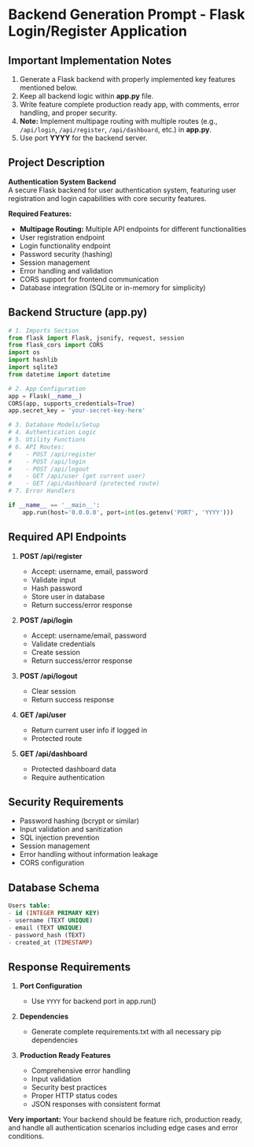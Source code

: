 # Backend Generation Prompt - Flask Login/Register Application

## Important Implementation Notes

1. Generate a Flask backend with properly implemented key features mentioned below.
2. Keep all backend logic within **app.py** file.
3. Write feature complete production ready app, with comments, error handling, and proper security.
4. **Note:** Implement multipage routing with multiple routes (e.g., `/api/login`, `/api/register`, `/api/dashboard`, etc.) in **app.py**.
5. Use port **YYYY** for the backend server.

## Project Description

**Authentication System Backend**  
A secure Flask backend for user authentication system, featuring user registration and login capabilities with core security features.

**Required Features:**
- **Multipage Routing:** Multiple API endpoints for different functionalities
- User registration endpoint
- Login functionality endpoint
- Password security (hashing)
- Session management
- Error handling and validation
- CORS support for frontend communication
- Database integration (SQLite or in-memory for simplicity)

## Backend Structure (app.py)

```python
# 1. Imports Section
from flask import Flask, jsonify, request, session
from flask_cors import CORS
import os
import hashlib
import sqlite3
from datetime import datetime

# 2. App Configuration
app = Flask(__name__)
CORS(app, supports_credentials=True)
app.secret_key = 'your-secret-key-here'

# 3. Database Models/Setup
# 4. Authentication Logic
# 5. Utility Functions
# 6. API Routes:
#    - POST /api/register
#    - POST /api/login
#    - POST /api/logout
#    - GET /api/user (get current user)
#    - GET /api/dashboard (protected route)
# 7. Error Handlers

if __name__ == '__main__':
    app.run(host='0.0.0.0', port=int(os.getenv('PORT', 'YYYY')))
```

## Required API Endpoints

1. **POST /api/register**
   - Accept: username, email, password
   - Validate input
   - Hash password
   - Store user in database
   - Return success/error response

2. **POST /api/login**
   - Accept: username/email, password
   - Validate credentials
   - Create session
   - Return success/error response

3. **POST /api/logout**
   - Clear session
   - Return success response

4. **GET /api/user**
   - Return current user info if logged in
   - Protected route

5. **GET /api/dashboard**
   - Protected dashboard data
   - Require authentication

## Security Requirements

- Password hashing (bcrypt or similar)
- Input validation and sanitization
- SQL injection prevention
- Session management
- Error handling without information leakage
- CORS configuration

## Database Schema

```sql
Users table:
- id (INTEGER PRIMARY KEY)
- username (TEXT UNIQUE)
- email (TEXT UNIQUE) 
- password_hash (TEXT)
- created_at (TIMESTAMP)
```

## Response Requirements

1. **Port Configuration**
   - Use `YYYY` for backend port in app.run()

2. **Dependencies**
   - Generate complete requirements.txt with all necessary pip dependencies

3. **Production Ready Features**
   - Comprehensive error handling
   - Input validation
   - Security best practices
   - Proper HTTP status codes
   - JSON responses with consistent format

**Very important:** Your backend should be feature rich, production ready, and handle all authentication scenarios including edge cases and error conditions.